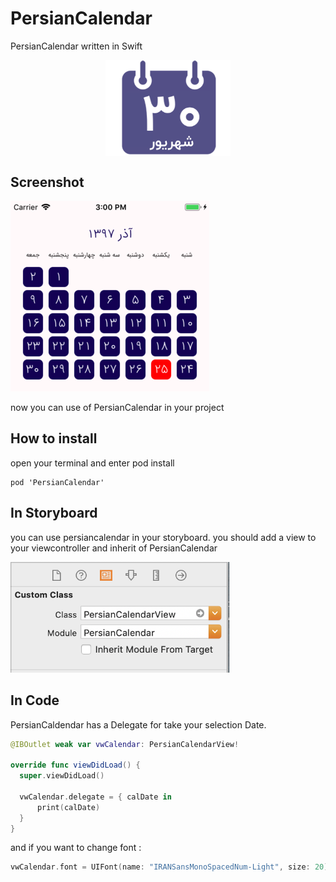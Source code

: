 # PersianCalendar
 PersianCalendar written in Swift
 
<p align="center">
 <img src="https://github.com/farhad1985/PersianCalendar/blob/master/Screenshot/persianICON.png" align="center" width="200" max-width="50%"  />
</p>

## Screenshot

<img src="https://github.com/farhad1985/PersianCalendar/blob/master/Screenshot/screenshot1.png" />

now you can use of PersianCalendar in your project

## How to install

open your terminal and enter pod install

```
pod 'PersianCalendar'
```

## In Storyboard

you can use persiancalendar in your storyboard. you should add a view to your viewcontroller and inherit of PersianCalendar

<img src="https://github.com/farhad1985/PersianCalendar/blob/master/Screenshot/Screen%20Shot%202018-12-17%20at%208.45.32%20AM.png" width="350" max-width="50%" />

## In Code

PersianCaldendar has a Delegate for take your selection Date.

```swift
@IBOutlet weak var vwCalendar: PersianCalendarView!
    
override func viewDidLoad() {
  super.viewDidLoad()
        
  vwCalendar.delegate = { calDate in
      print(calDate)
  }
}
```

and if you want to change font :

```swift
vwCalendar.font = UIFont(name: "IRANSansMonoSpacedNum-Light", size: 20)!
```
